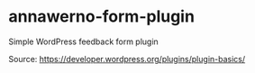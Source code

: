 # annawerno-form-plugin

Simple WordPress feedback form plugin

Source: https://developer.wordpress.org/plugins/plugin-basics/
